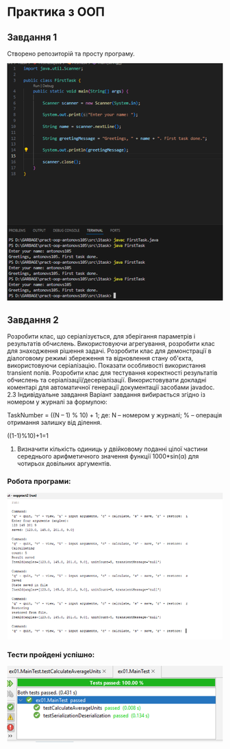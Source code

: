 # Практика з ООП
## Завдання 1
Створено репозиторій та просту програму.

![](https://github.com/antonovs105/pract-oop-antonovs105/blob/main/images/task1.PNG)

## Завдання 2

Розробити клас, що серіалізується, для зберігання параметрів і результатів
обчислень.
Використовуючи агрегування, розробити клас для знаходження рішення
задачі.
Розробити клас для демонстрації в діалоговому режимі збереження та
відновлення стану об'єкта, використовуючи серіалізацію. Показати особливості
використання transient полів.
Розробити клас для тестування коректності результатів обчислень та
серіалізації/десеріалізації.
Використовувати докладні коментарі для автоматичної генерації
документації засобами javadoc.
2.3 Індивідуальне завдання
Варіант завдання вибирається згідно із номером у журналі за формулою:

TaskNumber = ((N – 1) % 10) + 1;
де: N – номером у журналі; % – операція отримання залишку від ділення.

((1-1)%10)+1=1

1. Визначити кількість одиниць у двійковому поданні цілої частини середнього
арифметичного значення функції 1000*sin(α) для чотирьох довільних
аргументів.

### Робота програми:
![](https://github.com/antonovs105/pract-oop-antonovs105/blob/main/images/task2.PNG)

### Тести пройдені успішно:
![](https://github.com/antonovs105/pract-oop-antonovs105/blob/main/images/task2.1.PNG)

